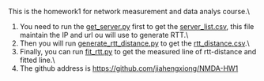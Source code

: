 This is the homework1 for network measurement and data analys course.\

1. You need to run the [get_server.py](get_server.py) first to get the [server_list.csv](server_list.csv), this file maintain the IP and url
   ou will use to generate RTT.\
2. Then you will run [generate_rtt_distance.py](generate_rtt_distance.py) to get the [rtt_distance.csv](rtt_distance.csv).\
3. Finally, you can run [fit_rtt.py](fit_rtt.py) to get the measured line of rtt-distance and fitted line.\
4. The github address is https://github.com/jiahengxiong/NMDA-HW1
